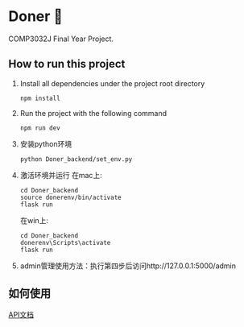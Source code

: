 # Doner 🥧

COMP3032J Final Year Project.

## How to run this project

1. Install all dependencies under the project root directory

    ```shell
    npm install
    ```

2. Run the project with the following command

   ```shell
   npm run dev
   ```
3. 安装python环境

   ```shell
   python Doner_backend/set_env.py
   ```
4. 激活环境并运行
   在mac上:
   ```shell
   cd Doner_backend
   source donerenv/bin/activate
   flask run
   ```
   在win上:
   ```shell
   cd Doner_backend
   donerenv\Scripts\activate
   flask run
   ```
5. admin管理使用方法：执行第四步后访问http://127.0.0.1:5000/admin
## 如何使用
   [API文档](http://127.0.0.1:5000/apidocs)

